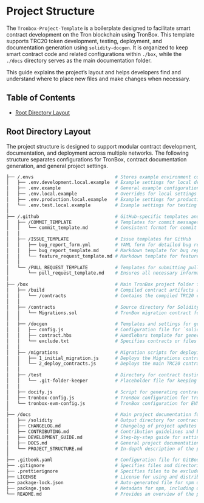 # Project Structure

The `Tronbox-Project-Template` is a boilerplate designed to facilitate smart contract development on the Tron blockchain using TronBox. This template supports TRC20 token development, testing, deployment, and documentation generation using `solidity-docgen`. It is organized to keep smart contract code and related configurations within `./box`, while the `./docs` directory serves as the main documentation folder.

This guide explains the project’s layout and helps developers find and understand where to place new files and make changes when necessary.

## Table of Contents

- [Root Directory Layout](#root-directory-layout)

## Root Directory Layout

The project structure is designed to support modular contract development, documentation, and deployment across multiple networks. The following structure separates configurations for TronBox, contract documentation generation, and general project settings.

```bash
├── /.envs                              # Stores example environment configuration files for different environments
│   ├── .env.development.local.example  # Example settings for local development
│   ├── .env.example                    # General example configuration for environment variables
│   ├── .env.local.example              # Overrides for local settings
│   ├── .env.production.local.example   # Example settings for production environment
│   └── .env.test.local.example         # Example settings for testing environment
│
├── /.github                            # GitHub-specific templates and workflows
│   ├── /COMMIT_TEMPLATE                # Templates for commit messages
│   │   └── commit_template.md          # Consistent format for commit messages
│   │
│   ├── /ISSUE_TEMPLATE                 # Issue templates for GitHub
│   │   ├── bug_report_form.yml         # YAML form for detailed bug reports
│   │   ├── bug_report_template.md      # Markdown template for bug reporting
│   │   └── feature_request_template.md # Markdown template for feature requests
│   │
│   └── /PULL_REQUEST_TEMPLATE          # Templates for submitting pull requests
│       └── pull_request_template.md    # Ensures all necessary information is in PRs
│
├── /box                                # Main TronBox project folder for contract development and deployment
│   ├── /build                          # Compiled contract artifacts and ABIs
│   │   └── /contracts                  # Contains the compiled TRC20 contract artifacts
│   │
│   ├── /contracts                      # Source directory for Solidity contracts
│   │   └── Migrations.sol              # TronBox migration contract for deployment tracking
│   │
│   ├── /docgen                         # Templates and settings for generating contract documentation
│   │   ├── config.js                   # Configuration file for `solidity-docgen`
│   │   ├── contract.hbs                # Handlebars template for generating documentation
│   │   └── exclude.txt                 # Specifies contracts or files to exclude from documentation
│   │
│   ├── /migrations                     # Migration scripts for deploying contracts on the Tron blockchain
│   │   ├── 1_initial_migration.js      # Deploys the Migrations contract for deployment tracking
│   │   └── 2_deploy_contracts.js       # Deploys the main TRC20 contracts
│   │
│   ├── /test                           # Directory for contract testing scripts
│   │   └── .git-folder-keeper          # Placeholder file for keeping test folder in version control
│   │
│   ├── docify.js                       # Script for generating contract documentation
│   ├── tronbox-config.js               # TronBox configuration for Tron networks (mainnet, shasta, nile, development)
│   └── tronbox-evm-config.js           # TronBox configuration for EVM-compatible networks (e.g., BTTC)
│
├── /docs                               # Main project documentation folder
│   ├── /solidity                       # Output directory for contract documentation generated by `docify.js`
│   ├── CHANGELOG.md                    # Changelog of project updates
│   ├── CONTRIBUTING.md                 # Contribution guidelines and best practices
│   ├── DEVELOPMENT_GUIDE.md            # Step-by-step guide for setting up and working on the project
│   ├── DOCS.md                         # General project documentation (e.g., API references, setup instructions)
│   └── PROJECT_STRUCTURE.md            # In-depth description of the project structure
│
├── .gitbook.yaml                       # Configuration file for GitBook documentation
├── .gitignore                          # Specifies files and directories to be excluded from Git
├── .prettierignore                     # Specifies files to be excluded from Prettier formatting
├── LICENSE                             # License for using and distributing the project
├── package-lock.json                   # Auto-generated file for npm dependency management
├── package.json                        # Metadata for npm, including dependencies and scripts
└── README.md                           # Provides an overview of the project, installation, and usage instructions
```
